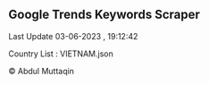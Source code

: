 

## Google Trends Keywords Scraper 
 
Last Update 03-06-2023 , 19:12:42

Country List :
VIETNAM.json



© Abdul Muttaqin 
